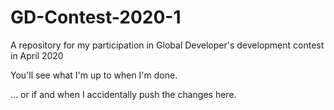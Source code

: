 # GD-Contest-2020-1
A repository for my participation in Global Developer's development contest in April 2020

You'll see what I'm up to when I'm done.

... or if and when I accidentally push the changes here.
